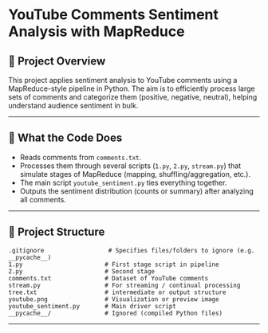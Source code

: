 # YouTube Comments Sentiment Analysis with MapReduce

## 📖 Project Overview
This project applies sentiment analysis to YouTube comments using a MapReduce-style pipeline in Python. The aim is to efficiently process large sets of comments and categorize them (positive, negative, neutral), helping understand audience sentiment in bulk.

---

## 🔧 What the Code Does
- Reads comments from `comments.txt`.  
- Processes them through several scripts (`1.py`, `2.py`, `stream.py`) that simulate stages of MapReduce (mapping, shuffling/aggregation, etc.).  
- The main script `youtube_sentiment.py` ties everything together.  
- Outputs the sentiment distribution (counts or summary) after analyzing all comments.

---

## 📂 Project Structure

```text
.gitignore                  # Specifies files/folders to ignore (e.g. __pycache__)
1.py                       # First stage script in pipeline
2.py                       # Second stage
comments.txt               # Dataset of YouTube comments
stream.py                  # For streaming / continual processing
tree.txt                   # intermediate or output structure
youtube.png                # Visualization or preview image
youtube_sentiment.py       # Main driver script
__pycache__/               # Ignored (compiled Python files)

```
---
